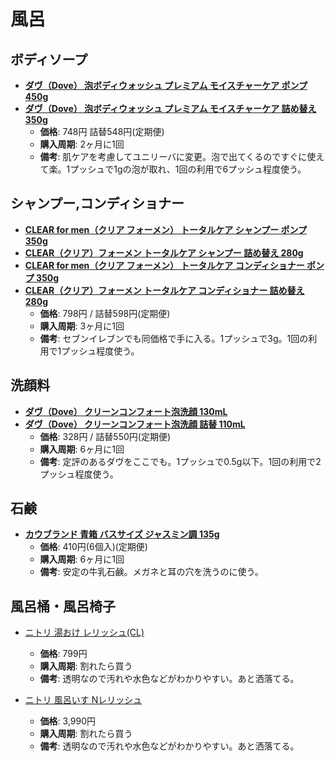 風呂
====

ボディソープ
----

- [**ダヴ（Dove） 泡ボディウォッシュ プレミアム モイスチャーケア ポンプ 450g**](https://lohaco.jp/product/3318490/)
- [**ダヴ（Dove） 泡ボディウォッシュ プレミアム モイスチャーケア 詰め替え 350g**](https://lohaco.jp/product/3318506/)
  - **価格**: 748円 詰替548円(定期便)
  - **購入周期**: 2ヶ月に1回
  - **備考**: 肌ケアを考慮してユニリーバに変更。泡で出てくるのですぐに使えて楽。1プッシュで1gの泡が取れ、1回の利用で6プッシュ程度使う。

シャンプー,コンディショナー
----

- [**CLEAR for men（クリア フォーメン） トータルケア シャンプー ポンプ 350g**](https://lohaco.jp/product/6192856/)
- [**CLEAR（クリア）フォーメン トータルケア シャンプー 詰め替え 280g**](https://lohaco.jp/product/6192874/)
- [**CLEAR for men（クリア フォーメン） トータルケア コンディショナー ポンプ 350g**](https://lohaco.jp/product/6192865/)
- [**CLEAR（クリア）フォーメン トータルケア コンディショナー 詰め替え 280g**](https://lohaco.jp/product/6192883/)
  - **価格**: 798円 / 詰替598円(定期便)
  - **購入周期**: 3ヶ月に1回
  - **備考**: セブンイレブンでも同価格で手に入る。1プッシュで3g。1回の利用で1プッシュ程度使う。

洗顔料
----

- [**ダヴ（Dove） クリーンコンフォート泡洗顔 130mL**](https://lohaco.jp/product/8372773/)
- [**ダヴ（Dove） クリーンコンフォート泡洗顔 詰替 110mL**](https://lohaco.jp/product/8372782/)
  - **価格**: 328円 / 詰替550円(定期便)
  - **購入周期**: 6ヶ月に1回
  - **備考**: 定評のあるダヴをここでも。1プッシュで0.5g以下。1回の利用で2プッシュ程度使う。

石鹸
----

- [**カウブランド 青箱 バスサイズ ジャスミン調 135g**](https://lohaco.jp/product/8364341/)
  - **価格**: 410円(6個入)(定期便)
  - **購入周期**: 6ヶ月に1回
  - **備考**: 安定の牛乳石鹸。メガネと耳の穴を洗うのに使う。

風呂桶・風呂椅子
----

- [ニトリ 湯おけ レリッシュ(CL) ](https://www.nitori-net.jp/store/ja/ec/8512066s)
  - **価格**: 799円
  - **購入周期**: 割れたら買う
  - **備考**: 透明なので汚れや水色などがわかりやすい。あと洒落てる。

- [ニトリ 風呂いす Nレリッシュ](https://www.nitori-net.jp/store/ja/ec/8512116)
  - **価格**: 3,990円
  - **購入周期**: 割れたら買う
  - **備考**: 透明なので汚れや水色などがわかりやすい。あと洒落てる。
